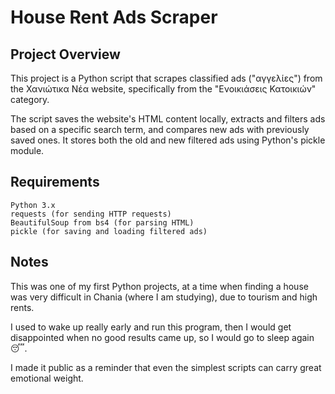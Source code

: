 # House Rent Ads Scraper

## Project Overview

This project is a Python script that scrapes classified ads ("αγγελίες") from the Χανιώτικα Νέα website, specifically from the "Ενοικιάσεις Κατοικιών" category.

The script saves the website's HTML content locally, extracts and filters ads based on a specific search term, and compares new ads with previously saved ones. It stores both the old and new filtered ads using Python's pickle module.

## Requirements

    Python 3.x
    requests (for sending HTTP requests)
    BeautifulSoup from bs4 (for parsing HTML)
    pickle (for saving and loading filtered ads)

## Notes

This was one of my first Python projects, at a time when finding a house was very difficult in Chania (where I am studying), due to tourism and high rents.

I used to wake up really early and run this program, then I would get disappointed when no good results came up, so I would go to sleep again 😴.

I made it public as a reminder that even the simplest scripts can carry great emotional weight.
